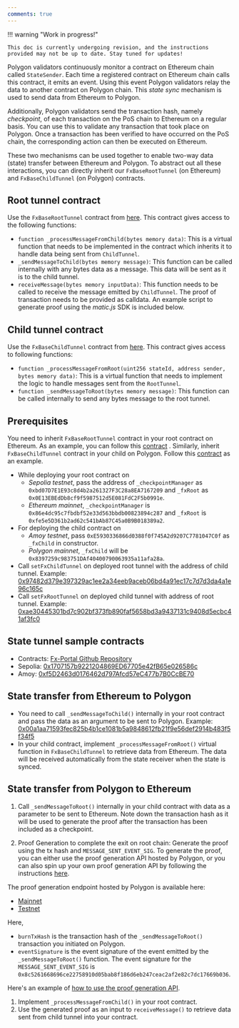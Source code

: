 ```yaml
---
comments: true
---
```


!!! warning "Work in progress!"

    This doc is currently undergoing revision, and the instructions provided may not be up to date. Stay tuned for updates!

Polygon validators continuously monitor a contract on Ethereum chain called `StateSender`. Each time a registered contract on Ethereum chain calls this contract, it emits an event. Using this event Polygon validators relay the data to another contract on Polygon chain. This *state sync* mechanism is used to send data from Ethereum to Polygon.

Additionally, Polygon validators send the transaction hash, namely *checkpoint*, of each transaction on the PoS chain to Ethereum on a regular basis. You can use this to validate any transaction that took place on Polygon. Once a transaction has been verified to have occurred on the PoS chain, the corresponding action can then be executed on Ethereum.

These two mechanisms can be used together to enable two-way data (state) transfer between Ethereum and Polygon. To abstract out all these interactions, you can directly inherit our `FxBaseRootTunnel` (on Ethereum) and `FxBaseChildTunnel` (on Polygon) contracts.

## Root tunnel contract

Use the `FxBaseRootTunnel` contract from [here](https://github.com/jdkanani/fx-portal/blob/main/contracts/tunnel/FxBaseRootTunnel.sol). This contract gives access to the following functions:

- `function _processMessageFromChild(bytes memory data)`: This is a virtual function that needs to be implemented in the contract which inherits it to handle data being sent from `ChildTunnel`.
- `_sendMessageToChild(bytes memory message)`: This function can be called internally with any bytes data as a message. This data will be sent as it is to the child tunnel.
- `receiveMessage(bytes memory inputData)`: This function needs to be called to receive the message emitted by `ChildTunnel`. The proof of transaction needs to be provided as calldata. An example script to generate proof using the *matic.js* SDK is included below.

## Child tunnel contract

Use the `FxBaseChildTunnel` contract from [here](https://github.com/jdkanani/fx-portal/blob/main/contracts/tunnel/FxBaseChildTunnel.sol). This contract gives access to following functions:

- `function _processMessageFromRoot(uint256 stateId, address sender, bytes memory data)`: This is a virtual function that needs to implement the logic to handle messages sent from the `RootTunnel`.
- `function _sendMessageToRoot(bytes memory message)`: This function can be called internally to send any bytes message to the root tunnel.

## Prerequisites

You need to inherit `FxBaseRootTunnel` contract in your root contract on Ethereum. As an example, you can follow this [contract](https://github.com/jdkanani/fx-portal/blob/main/contracts/examples/state-transfer/FxStateRootTunnel.sol) . Similarly, inherit `FxBaseChildTunnel` contract in your child on Polygon. Follow this [contract](https://github.com/jdkanani/fx-portal/blob/main/contracts/examples/state-transfer/FxStateChildTunnel.sol) as an example.

- While deploying your root contract on
    - *Sepolia testnet*, pass the address of `_checkpointManager` as `0xbd07D7E1E93c8d4b2a261327F3C28a8EA7167209` and `_fxRoot` as `0x0E13EBEdDb8cf9f5987512d5E081FdC2F5b0991e`.
    - *Ethereum mainnet*, `_checkpointManager` is `0x86e4dc95c7fbdbf52e33d563bbdb00823894c287` and `_fxRoot` is `0xfe5e5D361b2ad62c541bAb87C45a0B9B018389a2`.
- For deploying the child contract on 
    - *Amoy testnet*, pass `0xE5930336866d0388f0f745A2d9207C7781047C0f` as `_fxChild` in constructor.
    - *Polygon mainnet*, `_fxChild` will be `0x8397259c983751DAf40400790063935a11afa28a`.
- Call `setFxChildTunnel` on deployed root tunnel with the address of child tunnel. Example: [0x97482d379e397329ac1ee2a34eeb9aceb06bd4a91ec17c7d7d3da4a1e96c165c](https://sepolia.etherscan.io/tx/0x97482d379e397329ac1ee2a34eeb9aceb06bd4a91ec17c7d7d3da4a1e96c165c)
- Call `setFxRootTunnel` on deployed child tunnel with address of root tunnel. Example: [0xae30445301bd7c902bf373fb890faf5658bd3a9437131c9408d5ecbc41af3fc0](https://amoy.polygonscan.com/tx/0xae30445301bd7c902bf373fb890faf5658bd3a9437131c9408d5ecbc41af3fc0)

## State tunnel sample contracts

- Contracts: [Fx-Portal Github Repository](https://github.com/jdkanani/fx-portal/tree/main/contracts/tunnel)
- Sepolia: [0x1707157b9221204869ED67705e42fB65e026586c](https://sepolia.etherscan.io/address/0x1707157b9221204869ED67705e42fB65e026586c)
- Amoy: [0xf5D2463d0176462d797Afcd57eC477b7B0CcBE70](https://amoy.polygonscan.com/address/0xf5D2463d0176462d797Afcd57eC477b7B0CcBE70)

## State transfer from Ethereum to Polygon

- You need to call `_sendMessageToChild()` internally in your root contract and pass the data as an argument to be sent to Polygon. Example: [0x00a1aa71593fec825b4b1ce1081b5a9848612fb21f9e56def2914b483f5f34f5](https://sepolia.etherscan.io/tx/0x00a1aa71593fec825b4b1ce1081b5a9848612fb21f9e56def2914b483f5f34f5)
- In your child contract, implement `_processMessageFromRoot()` virtual function in `FxBaseChildTunnel` to retrieve data from Ethereum. The data will be received automatically from the state receiver when the state is synced.

## State transfer from Polygon to Ethereum

1. Call `_sendMessageToRoot()` internally in your child contract with data as a parameter to be sent to Ethereum. Note down the transaction hash as it will be used to generate the proof after the transaction has been included as a checkpoint.

2. Proof Generation to complete the exit on root chain: Generate the proof using the tx hash and `MESSAGE_SENT_EVENT_SIG`. To generate the proof, you can either use the proof generation API hosted by Polygon, or you can also spin up your own proof generation API by following the instructions [here](https://github.com/maticnetwork/proof-generation-api).

  The proof generation endpoint hosted by Polygon is available here:
  
  - [Mainnet](https://proof-generator.polygon.technology/api/v1/matic/exit-payload/{burnTxHash}?eventSignature={eventSignature})
  - [Testnet](https://proof-generator.polygon.technology/api/v1/amoy/exit-payload/{burnTxHash}?eventSignature={eventSignature})

Here, 

- `burnTxHash` is the transaction hash of the `_sendMessageToRoot()` transaction you initiated on Polygon.
- `eventSignature` is the event signature of the event emitted by the `_sendMessageToRoot()` function. The event signature for the `MESSAGE_SENT_EVENT_SIG` is `0x8c5261668696ce22758910d05bab8f186d6eb247ceac2af2e82c7dc17669b036`.

Here's an example of [how to use the proof generation API](https://proof-generator.polygon.technology/api/v1/matic/exit-payload/0x70bb6dbee84bd4ef1cd1891c666733d0803d81ac762ff7fdc4726e4525c1e23b?eventSignature=0x8c5261668696ce22758910d05bab8f186d6eb247ceac2af2e82c7dc17669b036).

1. Implement `_processMessageFromChild()` in your root contract.
2. Use the generated proof as an input to `receiveMessage()` to retrieve data sent from child tunnel into your contract.
